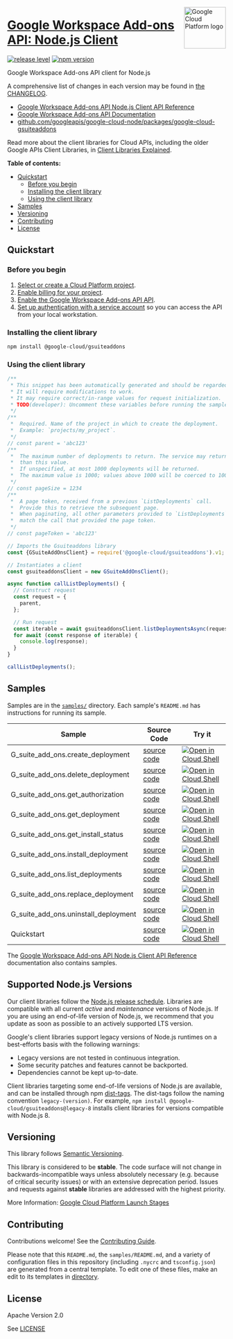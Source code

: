 [//]: # "This README.md file is auto-generated, all changes to this file will be lost."
[//]: # "To regenerate it, use `python -m synthtool`."
<img src="https://avatars2.githubusercontent.com/u/2810941?v=3&s=96" alt="Google Cloud Platform logo" title="Google Cloud Platform" align="right" height="96" width="96"/>

# [Google Workspace Add-ons API: Node.js Client](https://github.com/googleapis/google-cloud-node/tree/main/packages/google-cloud-gsuiteaddons)

[![release level](https://img.shields.io/badge/release%20level-stable-brightgreen.svg?style=flat)](https://cloud.google.com/terms/launch-stages)
[![npm version](https://img.shields.io/npm/v/@google-cloud/gsuiteaddons.svg)](https://www.npmjs.org/package/@google-cloud/gsuiteaddons)




Google Workspace Add-ons API client for Node.js


A comprehensive list of changes in each version may be found in
[the CHANGELOG](https://github.com/googleapis/google-cloud-node/tree/main/packages/google-cloud-gsuiteaddons/CHANGELOG.md).

* [Google Workspace Add-ons API Node.js Client API Reference][client-docs]
* [Google Workspace Add-ons API Documentation][product-docs]
* [github.com/googleapis/google-cloud-node/packages/google-cloud-gsuiteaddons](https://github.com/googleapis/google-cloud-node/tree/main/packages/google-cloud-gsuiteaddons)

Read more about the client libraries for Cloud APIs, including the older
Google APIs Client Libraries, in [Client Libraries Explained][explained].

[explained]: https://cloud.google.com/apis/docs/client-libraries-explained

**Table of contents:**


* [Quickstart](#quickstart)
  * [Before you begin](#before-you-begin)
  * [Installing the client library](#installing-the-client-library)
  * [Using the client library](#using-the-client-library)
* [Samples](#samples)
* [Versioning](#versioning)
* [Contributing](#contributing)
* [License](#license)

## Quickstart

### Before you begin

1.  [Select or create a Cloud Platform project][projects].
1.  [Enable billing for your project][billing].
1.  [Enable the Google Workspace Add-ons API API][enable_api].
1.  [Set up authentication with a service account][auth] so you can access the
    API from your local workstation.

### Installing the client library

```bash
npm install @google-cloud/gsuiteaddons
```


### Using the client library

```javascript
/**
 * This snippet has been automatically generated and should be regarded as a code template only.
 * It will require modifications to work.
 * It may require correct/in-range values for request initialization.
 * TODO(developer): Uncomment these variables before running the sample.
 */
/**
 *  Required. Name of the project in which to create the deployment.
 *  Example: `projects/my_project`.
 */
// const parent = 'abc123'
/**
 *  The maximum number of deployments to return. The service may return fewer
 *  than this value.
 *  If unspecified, at most 1000 deployments will be returned.
 *  The maximum value is 1000; values above 1000 will be coerced to 1000.
 */
// const pageSize = 1234
/**
 *  A page token, received from a previous `ListDeployments` call.
 *  Provide this to retrieve the subsequent page.
 *  When paginating, all other parameters provided to `ListDeployments` must
 *  match the call that provided the page token.
 */
// const pageToken = 'abc123'

// Imports the Gsuiteaddons library
const {GSuiteAddOnsClient} = require('@google-cloud/gsuiteaddons').v1;

// Instantiates a client
const gsuiteaddonsClient = new GSuiteAddOnsClient();

async function callListDeployments() {
  // Construct request
  const request = {
    parent,
  };

  // Run request
  const iterable = await gsuiteaddonsClient.listDeploymentsAsync(request);
  for await (const response of iterable) {
    console.log(response);
  }
}

callListDeployments();

```



## Samples

Samples are in the [`samples/`](https://github.com/googleapis/google-cloud-node/tree/main/packages/google-cloud-gsuiteaddons/samples) directory. Each sample's `README.md` has instructions for running its sample.

| Sample                      | Source Code                       | Try it |
| --------------------------- | --------------------------------- | ------ |
| G_suite_add_ons.create_deployment | [source code](https://github.com/googleapis/google-cloud-node/blob/main/packages/google-cloud-gsuiteaddons/samples/generated/v1/g_suite_add_ons.create_deployment.js) | [![Open in Cloud Shell][shell_img]](https://console.cloud.google.com/cloudshell/open?git_repo=https://github.com/googleapis/google-cloud-node&page=editor&open_in_editor=packages/google-cloud-gsuiteaddons/samples/generated/v1/g_suite_add_ons.create_deployment.js,packages/google-cloud-gsuiteaddons/samples/README.md) |
| G_suite_add_ons.delete_deployment | [source code](https://github.com/googleapis/google-cloud-node/blob/main/packages/google-cloud-gsuiteaddons/samples/generated/v1/g_suite_add_ons.delete_deployment.js) | [![Open in Cloud Shell][shell_img]](https://console.cloud.google.com/cloudshell/open?git_repo=https://github.com/googleapis/google-cloud-node&page=editor&open_in_editor=packages/google-cloud-gsuiteaddons/samples/generated/v1/g_suite_add_ons.delete_deployment.js,packages/google-cloud-gsuiteaddons/samples/README.md) |
| G_suite_add_ons.get_authorization | [source code](https://github.com/googleapis/google-cloud-node/blob/main/packages/google-cloud-gsuiteaddons/samples/generated/v1/g_suite_add_ons.get_authorization.js) | [![Open in Cloud Shell][shell_img]](https://console.cloud.google.com/cloudshell/open?git_repo=https://github.com/googleapis/google-cloud-node&page=editor&open_in_editor=packages/google-cloud-gsuiteaddons/samples/generated/v1/g_suite_add_ons.get_authorization.js,packages/google-cloud-gsuiteaddons/samples/README.md) |
| G_suite_add_ons.get_deployment | [source code](https://github.com/googleapis/google-cloud-node/blob/main/packages/google-cloud-gsuiteaddons/samples/generated/v1/g_suite_add_ons.get_deployment.js) | [![Open in Cloud Shell][shell_img]](https://console.cloud.google.com/cloudshell/open?git_repo=https://github.com/googleapis/google-cloud-node&page=editor&open_in_editor=packages/google-cloud-gsuiteaddons/samples/generated/v1/g_suite_add_ons.get_deployment.js,packages/google-cloud-gsuiteaddons/samples/README.md) |
| G_suite_add_ons.get_install_status | [source code](https://github.com/googleapis/google-cloud-node/blob/main/packages/google-cloud-gsuiteaddons/samples/generated/v1/g_suite_add_ons.get_install_status.js) | [![Open in Cloud Shell][shell_img]](https://console.cloud.google.com/cloudshell/open?git_repo=https://github.com/googleapis/google-cloud-node&page=editor&open_in_editor=packages/google-cloud-gsuiteaddons/samples/generated/v1/g_suite_add_ons.get_install_status.js,packages/google-cloud-gsuiteaddons/samples/README.md) |
| G_suite_add_ons.install_deployment | [source code](https://github.com/googleapis/google-cloud-node/blob/main/packages/google-cloud-gsuiteaddons/samples/generated/v1/g_suite_add_ons.install_deployment.js) | [![Open in Cloud Shell][shell_img]](https://console.cloud.google.com/cloudshell/open?git_repo=https://github.com/googleapis/google-cloud-node&page=editor&open_in_editor=packages/google-cloud-gsuiteaddons/samples/generated/v1/g_suite_add_ons.install_deployment.js,packages/google-cloud-gsuiteaddons/samples/README.md) |
| G_suite_add_ons.list_deployments | [source code](https://github.com/googleapis/google-cloud-node/blob/main/packages/google-cloud-gsuiteaddons/samples/generated/v1/g_suite_add_ons.list_deployments.js) | [![Open in Cloud Shell][shell_img]](https://console.cloud.google.com/cloudshell/open?git_repo=https://github.com/googleapis/google-cloud-node&page=editor&open_in_editor=packages/google-cloud-gsuiteaddons/samples/generated/v1/g_suite_add_ons.list_deployments.js,packages/google-cloud-gsuiteaddons/samples/README.md) |
| G_suite_add_ons.replace_deployment | [source code](https://github.com/googleapis/google-cloud-node/blob/main/packages/google-cloud-gsuiteaddons/samples/generated/v1/g_suite_add_ons.replace_deployment.js) | [![Open in Cloud Shell][shell_img]](https://console.cloud.google.com/cloudshell/open?git_repo=https://github.com/googleapis/google-cloud-node&page=editor&open_in_editor=packages/google-cloud-gsuiteaddons/samples/generated/v1/g_suite_add_ons.replace_deployment.js,packages/google-cloud-gsuiteaddons/samples/README.md) |
| G_suite_add_ons.uninstall_deployment | [source code](https://github.com/googleapis/google-cloud-node/blob/main/packages/google-cloud-gsuiteaddons/samples/generated/v1/g_suite_add_ons.uninstall_deployment.js) | [![Open in Cloud Shell][shell_img]](https://console.cloud.google.com/cloudshell/open?git_repo=https://github.com/googleapis/google-cloud-node&page=editor&open_in_editor=packages/google-cloud-gsuiteaddons/samples/generated/v1/g_suite_add_ons.uninstall_deployment.js,packages/google-cloud-gsuiteaddons/samples/README.md) |
| Quickstart | [source code](https://github.com/googleapis/google-cloud-node/blob/main/packages/google-cloud-gsuiteaddons/samples/quickstart.js) | [![Open in Cloud Shell][shell_img]](https://console.cloud.google.com/cloudshell/open?git_repo=https://github.com/googleapis/google-cloud-node&page=editor&open_in_editor=packages/google-cloud-gsuiteaddons/samples/quickstart.js,packages/google-cloud-gsuiteaddons/samples/README.md) |



The [Google Workspace Add-ons API Node.js Client API Reference][client-docs] documentation
also contains samples.

## Supported Node.js Versions

Our client libraries follow the [Node.js release schedule](https://github.com/nodejs/release#release-schedule).
Libraries are compatible with all current _active_ and _maintenance_ versions of
Node.js.
If you are using an end-of-life version of Node.js, we recommend that you update
as soon as possible to an actively supported LTS version.

Google's client libraries support legacy versions of Node.js runtimes on a
best-efforts basis with the following warnings:

* Legacy versions are not tested in continuous integration.
* Some security patches and features cannot be backported.
* Dependencies cannot be kept up-to-date.

Client libraries targeting some end-of-life versions of Node.js are available, and
can be installed through npm [dist-tags](https://docs.npmjs.com/cli/dist-tag).
The dist-tags follow the naming convention `legacy-(version)`.
For example, `npm install @google-cloud/gsuiteaddons@legacy-8` installs client libraries
for versions compatible with Node.js 8.

## Versioning

This library follows [Semantic Versioning](http://semver.org/).



This library is considered to be **stable**. The code surface will not change in backwards-incompatible ways
unless absolutely necessary (e.g. because of critical security issues) or with
an extensive deprecation period. Issues and requests against **stable** libraries
are addressed with the highest priority.






More Information: [Google Cloud Platform Launch Stages][launch_stages]

[launch_stages]: https://cloud.google.com/terms/launch-stages

## Contributing

Contributions welcome! See the [Contributing Guide](https://github.com/googleapis/google-cloud-node/blob/main/CONTRIBUTING.md).

Please note that this `README.md`, the `samples/README.md`,
and a variety of configuration files in this repository (including `.nycrc` and `tsconfig.json`)
are generated from a central template. To edit one of these files, make an edit
to its templates in
[directory](https://github.com/googleapis/synthtool).

## License

Apache Version 2.0

See [LICENSE](https://github.com/googleapis/google-cloud-node/blob/main/LICENSE)

[client-docs]: https://cloud.google.com/nodejs/docs/reference/gsuiteaddons/latest
[product-docs]: developers.google.com/workspace/add-ons/
[shell_img]: https://gstatic.com/cloudssh/images/open-btn.png
[projects]: https://console.cloud.google.com/project
[billing]: https://support.google.com/cloud/answer/6293499#enable-billing
[enable_api]: https://console.cloud.google.com/flows/enableapi?apiid=gsuiteaddons.googleapis.com
[auth]: https://cloud.google.com/docs/authentication/getting-started

